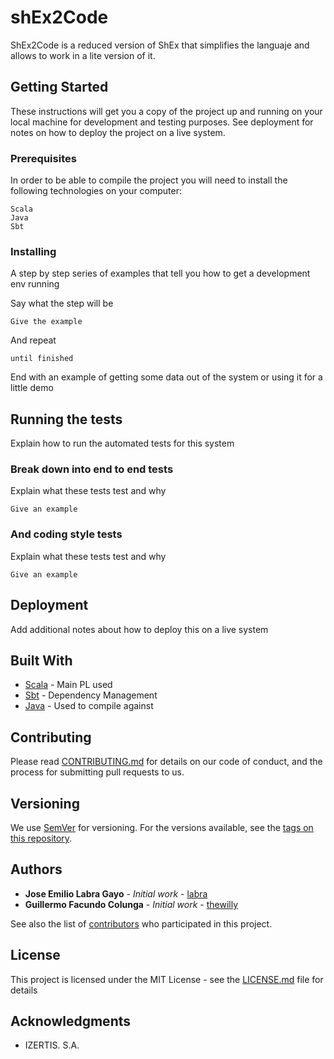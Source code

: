 # shEx2Code

ShEx2Code is a reduced version of ShEx that simplifies the languaje and allows to work in a lite version of it.

## Getting Started

These instructions will get you a copy of the project up and running on your local machine for development and testing purposes. See deployment for notes on how to deploy the project on a live system.

### Prerequisites

In order to be able to compile the project you will need to install the following technologies on your computer:

```
Scala
Java
Sbt
```

### Installing

A step by step series of examples that tell you how to get a development env running

Say what the step will be

```
Give the example
```

And repeat

```
until finished
```

End with an example of getting some data out of the system or using it for a little demo

## Running the tests

Explain how to run the automated tests for this system

### Break down into end to end tests

Explain what these tests test and why

```
Give an example
```

### And coding style tests

Explain what these tests test and why

```
Give an example
```

## Deployment

Add additional notes about how to deploy this on a live system

## Built With

* [Scala](https://www.scala-lang.org/) - Main PL used
* [Sbt](https://www.scala-sbt.org/) - Dependency Management
* [Java](https://www.oracle.com/technetwork/java/javase/downloads/jdk8-downloads-2133151.html) - Used to compile against

## Contributing

Please read [CONTRIBUTING.md](https://gist.github.com/PurpleBooth/b24679402957c63ec426) for details on our code of conduct, and the process for submitting pull requests to us.

## Versioning

We use [SemVer](http://semver.org/) for versioning. For the versions available, see the [tags on this repository](https://github.com/your/project/tags). 

## Authors

* **Jose Emilio Labra Gayo** - *Initial work* - [labra](https://github.com/labra)
* **Guillermo Facundo Colunga** - *Initial work* - [thewilly](https://github.com/thewilly)

See also the list of [contributors](https://github.com/your/project/contributors) who participated in this project.

## License

This project is licensed under the MIT License - see the [LICENSE.md](LICENSE.md) file for details

## Acknowledgments

* IZERTIS. S.A.
